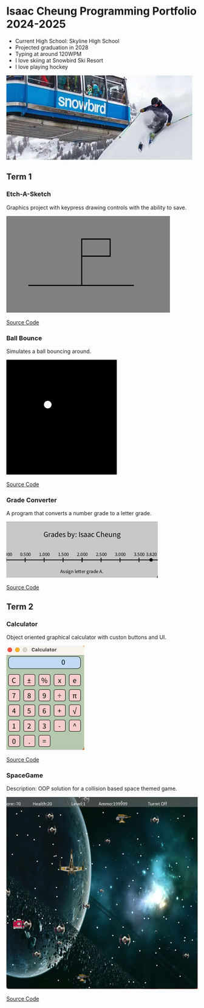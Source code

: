 # Isaac Cheung Programming Portfolio 2024-2025
* Current High School: Skyline High School
* Projected graduation in 2028
* Typing at around 120WPM
* I love skiing at Snowbird Ski Resort
* I love playing hockey
  
 ![alt text](https://github.com/iamcheungis/programmingportfolio2024/blob/main/images/Screenshot%202024-12-16%20at%2012.17.08%20PM.png)


## Term 1
### Etch-A-Sketch
Graphics project with keypress drawing controls with the ability to save.

![Running App](https://github.com/iamcheungis/programmingportfolio2024/blob/main/images/Screenshot%202024-12-16%20at%2012.29.39%20PM.png?raw=true)

[Source Code](https://github.com/iamcheungis/programmingportfolio2024/blob/main/scr/term1/Etch_A_Sketch.pde)

### Ball Bounce
Simulates a ball bouncing around.

![Running App](https://github.com/iamcheungis/programmingportfolio2024/blob/main/images/Screenshot%202024-12-16%20at%2012.07.02%20PM.png?raw=true)

[Source Code](https://github.com/iamcheungis/programmingportfolio2024/blob/main/scr/term1/BallBounce.pde)

### Grade Converter
A program that converts a number grade to a letter grade. 

![Running App](https://github.com/iamcheungis/programmingportfolio2024/blob/main/images/Screenshot%202024-12-16%20at%2012.23.04%20PM.png?raw=true)

[Source Code](https://github.com/iamcheungis/programmingportfolio2024/blob/main/scr/term1/Grade.pde)

## Term 2
### Calculator
Object oriented graphical calculator with custon buttons and UI.

![Running App](https://github.com/iamcheungis/programmingportfolio2024/blob/main/images/Screenshot%202024-11-04%20at%2012.07.41%20PM.png?raw=true)

[Source Code](https://github.com/iamcheungis/programmingportfolio2024/tree/main/scr/term2/Calculator)

### SpaceGame
Description: OOP solution for a collision based space themed game.

![Gameplay](https://github.com/iamcheungis/programmingportfolio2024/blob/main/images/spacegame.png?raw=true)

[Source Code](https://github.com/iamcheungis/programmingportfolio2024/tree/main/scr/term2/My%20SpaceGame)
